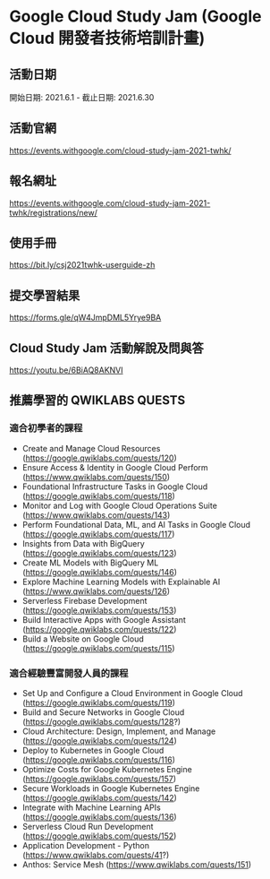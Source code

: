 # Google Cloud Study Jam (Google Cloud 開發者技術培訓計畫) 


## 活動日期

開始日期: 2021.6.1 - 截止日期: 2021.6.30

## 活動官網

https://events.withgoogle.com/cloud-study-jam-2021-twhk/

## 報名網址

https://events.withgoogle.com/cloud-study-jam-2021-twhk/registrations/new/

## 使用手冊

https://bit.ly/csj2021twhk-userguide-zh

## 提交學習結果

https://forms.gle/qW4JmpDML5Yrye9BA

## Cloud Study Jam 活動解說及問與答

https://youtu.be/6BiAQ8AKNVI

## 推薦學習的 QWIKLABS QUESTS

### 適合初學者的課程

* Create and Manage Cloud Resources (https://google.qwiklabs.com/quests/120)
* Ensure Access & Identity in Google Cloud Perform (https://www.qwiklabs.com/quests/150)
* Foundational Infrastructure Tasks in Google Cloud (https://google.qwiklabs.com/quests/118)
* Monitor and Log with Google Cloud Operations Suite (https://www.qwiklabs.com/quests/143)
* Perform Foundational Data, ML, and AI Tasks in Google Cloud (https://google.qwiklabs.com/quests/117)
* Insights from Data with BigQuery (https://google.qwiklabs.com/quests/123)
* Create ML Models with BigQuery ML (https://google.qwiklabs.com/quests/146)
* Explore Machine Learning Models with Explainable AI (https://www.qwiklabs.com/quests/126)
* Serverless Firebase Development (https://google.qwiklabs.com/quests/153)
* Build Interactive Apps with Google Assistant (https://google.qwiklabs.com/quests/122)
* Build a Website on Google Cloud (https://google.qwiklabs.com/quests/115)

### 適合經驗豐富開發人員的課程

* Set Up and Configure a Cloud Environment in Google Cloud (https://google.qwiklabs.com/quests/119)
* Build and Secure Networks in Google Cloud (https://google.qwiklabs.com/quests/128?)
* Cloud Architecture: Design, Implement, and Manage (https://google.qwiklabs.com/quests/124)
* Deploy to Kubernetes in Google Cloud (https://google.qwiklabs.com/quests/116)
* Optimize Costs for Google Kubernetes Engine (https://google.qwiklabs.com/quests/157)
* Secure Workloads in Google Kubernetes Engine (https://google.qwiklabs.com/quests/142)
* Integrate with Machine Learning APIs (https://google.qwiklabs.com/quests/136)
* Serverless Cloud Run Development (https://google.qwiklabs.com/quests/152)
* Application Development - Python (https://www.qwiklabs.com/quests/41?)
* Anthos: Service Mesh (https://www.qwiklabs.com/quests/151)
